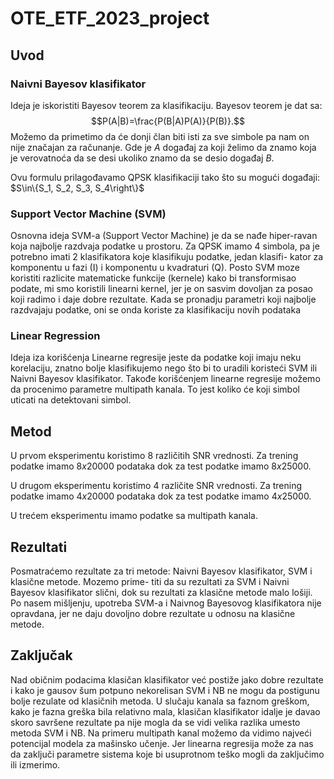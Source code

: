 # OTE_ETF_2023_project

## Uvod
### Naivni Bayesov klasifikator

Ideja je iskoristiti Bayesov teorem za klasifikaciju. Bayesov teorem je dat sa:
$$P(A|B)=\frac{P(B|A)P(A)}{P(B)}.$$
Možemo da primetimo da će donji član biti isti za sve simbole pa nam on nije značajan za računanje.
Gde je $A$ događaj za koji želimo da znamo koja je verovatnoća da se desi ukoliko znamo da se desio događaj $B$.

Ovu formulu prilagođavamo QPSK klasifikaciji tako što su mogući događaji:
$S\in\{S_1, S_2, S_3, S_4\right\}$
<!-- I onda ovde jos malo formula i preformulisati lol  -->

### Support Vector Machine (SVM)

Osnovna ideja SVM-a (Support Vector Machine) je da se nađe hiper-ravan koja najbolje razdvaja podatke u
prostoru. Za QPSK imamo 4 simbola, pa je potrebno imati 2 klasifikatora koje klasifikuju podatke, jedan klasifi-
kator za komponentu u fazi (I) i komponentu u kvadraturi (Q). Posto SVM moze koristiti razlicite matematicke
funkcije (kernele) kako bi transformisao podate, mi smo koristili linearni kernel, jer je on sasvim dovoljan za
posao koji radimo i daje dobre rezultate. Kada se pronadju parametri koji najbolje razdvajaju podatke, oni se
onda koriste za klasifikaciju novih podataka

### Linear Regression

Ideja iza korišćenja Linearne regresije jeste da podatke koji imaju neku korelaciju, znatno bolje klasifikujemo nego što bi to uradili koristeći SVM ili Naivni Bayesov klasifikator. Takođe korišćenjem linearne regresije možemo da procenimo parametre multipath kanala. To jest koliko će koji simbol uticati na detektovani simbol.

## Metod

U prvom eksperimentu koristimo 8 različitih SNR vrednosti. Za trening podatke imamo $8x20000$ podataka dok za test podatke imamo $8x25000$.

U drugom eksperimentu koristimo 4 različite SNR vrednosti. Za trening podatke imamo $4x20000$ podataka dok za test podatke imamo $4x25000$.

U trećem eksperimentu imamo podatke sa multipath kanala. 
<!-- Treba sad opisati kako se generišu multipath kanali i šta je različito -->
## Rezultati

<!-- Fale podaci o klasicnim metodama -->
Posmatraćemo rezultate za tri metode: Naivni Bayesov klasifikator, SVM i klasične metode. Mozemo prime-
titi da su rezultati za SVM i Naivni Bayesov klasifikator slični, dok su rezultati za klasične metode malo lošiji.
Po nasem mišljenju, upotreba SVM-a i Naivnog Bayesovog klasifikatora nije opravdana, jer ne daju dovoljno
dobre rezultate u odnosu na klasične metode.



<!-- Ovde samo 5 plotova u jednom plotu po jedna heat mapa za SVM, NB i klasicnu metodu -->

<!-- Ovde samo jedan plot sa 3 heat mape za SVM, NB i klasicnu metodu -->

## Zaključak

Nad običnim podacima klasičan klasifikator već postiže jako dobre rezultate i kako je gausov šum potpuno nekorelisan SVM i NB ne mogu da postigunu bolje rezulate od klasičnih metoda.
U slučaju kanala sa faznom greškom, kako je fazna greška bila relativno mala, klasičan klasifikator idalje je davao skoro savršene rezultate pa nije mogla da se vidi velika razlika umesto metoda SVM i NB.
Na primeru multipath kanal možemo da vidimo najveći potencijal modela za mašinsko učenje. Jer linearna regresija može za nas da zaključi parametre sistema koje bi usuprotnom teško mogli da zaključimo ili izmerimo.
